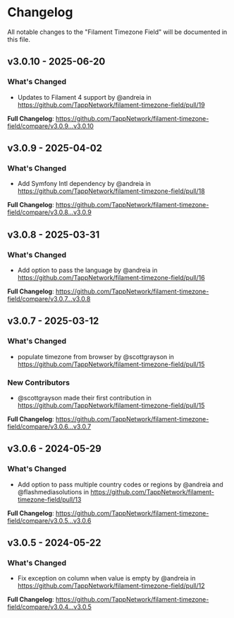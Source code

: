 # Changelog

All notable changes to the "Filament Timezone Field" will be documented in this file.

## v3.0.10 - 2025-06-20

### What's Changed

* Updates to Filament 4 support by @andreia in https://github.com/TappNetwork/filament-timezone-field/pull/19

**Full Changelog**: https://github.com/TappNetwork/filament-timezone-field/compare/v3.0.9...v3.0.10

## v3.0.9 - 2025-04-02

### What's Changed

* Add Symfony Intl dependency by @andreia in https://github.com/TappNetwork/filament-timezone-field/pull/18

**Full Changelog**: https://github.com/TappNetwork/filament-timezone-field/compare/v3.0.8...v3.0.9

## v3.0.8 - 2025-03-31

### What's Changed

* Add option to pass the language  by @andreia in https://github.com/TappNetwork/filament-timezone-field/pull/16

**Full Changelog**: https://github.com/TappNetwork/filament-timezone-field/compare/v3.0.7...v3.0.8

## v3.0.7 - 2025-03-12

### What's Changed

* populate timezone from browser by @scottgrayson in https://github.com/TappNetwork/filament-timezone-field/pull/15

### New Contributors

* @scottgrayson made their first contribution in https://github.com/TappNetwork/filament-timezone-field/pull/15

**Full Changelog**: https://github.com/TappNetwork/filament-timezone-field/compare/v3.0.6...v3.0.7

## v3.0.6 - 2024-05-29

### What's Changed

* Add option to pass multiple country codes or regions by @andreia and @flashmediasolutions in https://github.com/TappNetwork/filament-timezone-field/pull/13

**Full Changelog**: https://github.com/TappNetwork/filament-timezone-field/compare/v3.0.5...v3.0.6

## v3.0.5 - 2024-05-22

### What's Changed

* Fix exception on column when value is empty by @andreia in https://github.com/TappNetwork/filament-timezone-field/pull/12

**Full Changelog**: https://github.com/TappNetwork/filament-timezone-field/compare/v3.0.4...v3.0.5
